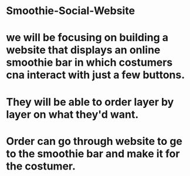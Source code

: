 # Smoothie-Social-Website
# we will be focusing on building a website that displays an online smoothie bar in which costumers cna interact with just a few buttons.
# They will be able to order layer by layer on what they'd want. 
# Order can go through website to ge to the smoothie bar and make it for the costumer. 
